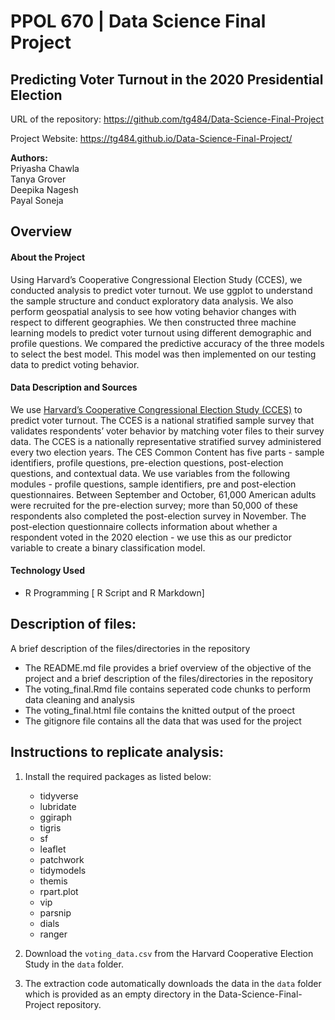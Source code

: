 # PPOL 670 | Data Science Final Project

## Predicting Voter Turnout in the 2020 Presidential Election

URL of the repository: https://github.com/tg484/Data-Science-Final-Project

Project Website: https://tg484.github.io/Data-Science-Final-Project/

**Authors:**<br/>
Priyasha Chawla<br/>
Tanya Grover<br/>
Deepika Nagesh<br/>
Payal Soneja<br/>

## Overview

#### About the Project
Using Harvard’s Cooperative Congressional Election Study (CCES), we conducted analysis to predict voter turnout. We use ggplot to understand the sample structure and conduct exploratory data analysis. We also perform geospatial analysis to see how voting behavior changes with respect to different geographies. We then constructed three machine learning models to predict voter turnout using different demographic and profile questions. We compared the predictive accuracy of the three models to select the best model. This model was then implemented on our testing data to predict voting behavior.

#### Data Description and Sources 

We use [Harvard’s Cooperative Congressional Election Study (CCES)](https://cces.gov.harvard.edu/) to predict voter turnout. The CCES is a national stratified sample survey that validates respondents’ voter behavior by matching voter files to their survey data. The CCES is a nationally representative stratified survey administered every two election years.
The CES Common Content has five parts - sample identifiers, profile questions, pre-election questions, post-election questions, and contextual data. We use variables from the following modules - profile questions, sample identifiers, pre and post-election questionnaires. Between September and October, 61,000 American adults were recruited for the pre-election survey; more than 50,000 of these respondents also completed the post-election survey in November. The post-election questionnaire collects information about whether a respondent voted in the 2020 election - we use this as our predictor variable to create a binary classification model.

#### Technology Used
* R Programming [ R Script and R Markdown]

## Description of files:
A  brief description of the files/directories in the repository    
* The README.md file provides a brief overview of the objective of the project and a brief description of the files/directories in the repository
* The voting_final.Rmd file contains seperated code chunks to perform data cleaning and analysis
* The voting_final.html file contains the knitted output of the proect
* The gitignore file contains all the data that was used for the project

## Instructions to replicate analysis: 

1. Install the required packages as listed below:
	* tidyverse
	* lubridate
	* ggiraph 
	* tigris   
	* sf
	* leaflet
	* patchwork
	* tidymodels
	* themis
	* rpart.plot
	* vip
	* parsnip
	* dials
	* ranger

2. Download the `voting_data.csv` from the Harvard Cooperative Election Study in the `data` folder. 

3. The extraction code automatically downloads the data in the `data` folder which is provided as an empty directory in the Data-Science-Final-Project repository. 